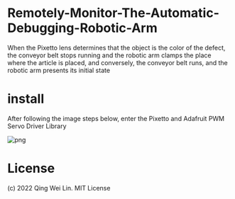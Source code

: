 # Remotely-Monitor-The-Automatic-Debugging-Robotic-Arm

When the Pixetto lens determines that the object is the color of the defect, the conveyor belt stops running and the robotic arm clamps the place where the article is placed, and conversely, the conveyor belt runs, and the robotic arm presents its initial state

# install

After following the image steps below, enter the Pixetto and Adafruit PWM Servo Driver Library

![png](https://drive.google.com/file/d/10fC0McRUFKCihyrUgEfPg80ZPZOfTq_Q/view?usp=sharing)

# License
(c) 2022 Qing Wei Lin. MIT License
